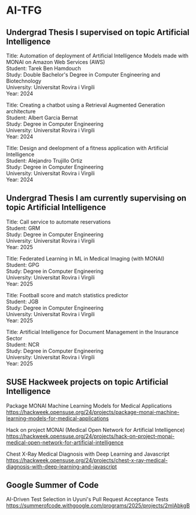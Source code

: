 # AI-TFG

## Undergrad Thesis I supervised on topic Artificial Intelligence

Title: Automation of deployment of Artificial Intelligence Models made with MONAI on Amazon Web Services (AWS)  
Student: Tarek Ben Hamdouch  
Study: Double Bachelor's Degree in Computer Engineering and Biotechnology  
University: Universitat Rovira i Virgili  
Year: 2024  

Title: Creating a chatbot using a Retrieval Augmented Generation architecture  
Student: Albert Garcia Bernat  
Study: Degree in Computer Engineering  
University: Universitat Rovira i Virgili  
Year: 2024  

Title: Design and deelopment of a fitness application with Artificial Intelligence  
Student: Alejandro Trujillo Ortiz  
Study: Degree in Computer Engineering  
University: Universitat Rovira i Virgili  
Year: 2024  

## Undergrad Thesis I am currently supervising on topic Artificial Intelligence

Title: Call service to automate reservations  
Student: GRM  
Study: Degree in Computer Engineering  
University: Universitat Rovira i Virgili  
Year: 2025   

Title: Federated Learning in ML in Medical Imaging (with MONAI)  
Student: GPG  
Study: Degree in Computer Engineering  
University: Universitat Rovira i Virgili  
Year: 2025  

Title: Football score and match statistics predictor  
Student: JGB  
Study: Degree in Computer Engineering  
University: Universitat Rovira i Virgili  
Year: 2025  

Title: Artificial Intelligence for Document Management in the Insurance Sector  
Student: NCR  
Study: Degree in Computer Engineering  
University: Universitat Rovira i Virgili  
Year: 2025  

## SUSE Hackweek projects on topic Artificial Intelligence

Package MONAI Machine Learning Models for Medical Applications  
https://hackweek.opensuse.org/24/projects/package-monai-machine-learning-models-for-medical-applications  


Hack on project MONAI (Medical Open Network for Artificial Intelligence)  
https://hackweek.opensuse.org/24/projects/hack-on-project-monai-medical-open-network-for-artificial-intelligence  


Chest X-Ray Medical Diagnosis with Deep Learning and Javascript  
https://hackweek.opensuse.org/24/projects/chest-x-ray-medical-diagnosis-with-deep-learning-and-javascript  
 
## Google Summer of Code

AI-Driven Test Selection in Uyuni's Pull Request Acceptance Tests
https://summerofcode.withgoogle.com/programs/2025/projects/2mlAbkgB
